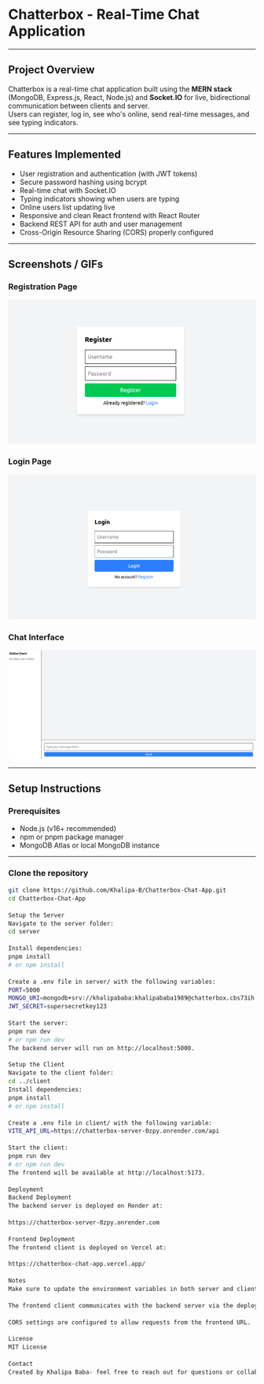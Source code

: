 # Chatterbox - Real-Time Chat Application

---

## Project Overview

Chatterbox is a real-time chat application built using the **MERN stack** (MongoDB, Express.js, React, Node.js) and **Socket.IO** for live, bidirectional communication between clients and server.  
Users can register, log in, see who's online, send real-time messages, and see typing indicators.

---

## Features Implemented

- User registration and authentication (with JWT tokens)
- Secure password hashing using bcrypt
- Real-time chat with Socket.IO
- Typing indicators showing when users are typing
- Online users list updating live
- Responsive and clean React frontend with React Router
- Backend REST API for auth and user management
- Cross-Origin Resource Sharing (CORS) properly configured

---

## Screenshots / GIFs

### Registration Page

![Registration](./client/src/screenshots/Register.png)

### Login Page

![Login](./client/src/screenshots/Login.png)

### Chat Interface

![Chat](./client/src/screenshots/Chat.png)

---

## Setup Instructions

### Prerequisites

- Node.js (v16+ recommended)
- npm or pnpm package manager
- MongoDB Atlas or local MongoDB instance

---

### Clone the repository

```bash
git clone https://github.com/Khalipa-B/Chatterbox-Chat-App.git
cd Chatterbox-Chat-App

Setup the Server
Navigate to the server folder:
cd server

Install dependencies:
pnpm install
# or npm install

Create a .env file in server/ with the following variables:
PORT=5000
MONGO_URI=mongodb+srv://khalipababa:khalipababa1989@chatterbox.cbs73ih.mongodb.net/chatterbox?retryWrites=true&w=majority&appName=Chatterbox
JWT_SECRET=supersecretkey123

Start the server:
pnpm run dev
# or npm run dev
The backend server will run on http://localhost:5000.

Setup the Client
Navigate to the client folder:
cd ../client
Install dependencies:
pnpm install
# or npm install

Create a .env file in client/ with the following variable:
VITE_API_URL=https://chatterbox-server-0zpy.onrender.com/api

Start the client:
pnpm run dev
# or npm run dev
The frontend will be available at http://localhost:5173.

Deployment
Backend Deployment
The backend server is deployed on Render at:

https://chatterbox-server-0zpy.onrender.com

Frontend Deployment
The frontend client is deployed on Vercel at:

https://chatterbox-chat-app.vercel.app/

Notes
Make sure to update the environment variables in both server and client when deploying.

The frontend client communicates with the backend server via the deployed backend URL specified in VITE_API_URL.

CORS settings are configured to allow requests from the frontend URL.

License
MIT License

Contact
Created by Khalipa Baba- feel free to reach out for questions or collaborations.



